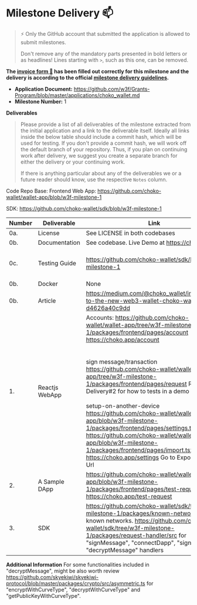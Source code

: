 # Milestone Delivery :mailbox:

> ⚡ Only the GitHub account that submitted the application is allowed to submit milestones.
>
> Don't remove any of the mandatory parts presented in bold letters or as headlines! Lines starting with `>`, such as this one, can be removed.

**The [invoice form :pencil:](https://docs.google.com/forms/d/e/1FAIpQLSfmNYaoCgrxyhzgoKQ0ynQvnNRoTmgApz9NrMp-hd8mhIiO0A/viewform) has been filled out correctly for this milestone and the delivery is according to the official [milestone delivery guidelines](https://github.com/w3f/Grants-Program/blob/master/docs/milestone-deliverables-guidelines.md).**

- **Application Document:** https://github.com/w3f/Grants-Program/blob/master/applications/choko_wallet.md
- **Milestone Number:** 1

**Deliverables**

> Please provide a list of all deliverables of the milestone extracted from the initial application and a link to the deliverable itself. Ideally all links inside the below table should include a commit hash, which will be used for testing. If you don't provide a commit hash, we will work off the default branch of your repository. Thus, if you plan on continuing work after delivery, we suggest you create a separate branch for either the delivery or your continuing work.
>
> If there is anything particular about any of the deliverables we or a future reader should know, use the respective `Notes` column.

Code Repo Base:
Frontend Web App: https://github.com/choko-wallet/wallet-app/blob/w3f-milestone-1

SDK: https://github.com/choko-wallet/sdk/blob/w3f-milestone-1

| Number | Deliverable    | Link                                                                                                                                                                                                                                                                                                                                                                                                                                                                                                                                                                                                                                | Notes                                                                                                                                                                             |
| ------ | -------------- | ----------------------------------------------------------------------------------------------------------------------------------------------------------------------------------------------------------------------------------------------------------------------------------------------------------------------------------------------------------------------------------------------------------------------------------------------------------------------------------------------------------------------------------------------------------------------------------------------------------------------------------- | --------------------------------------------------------------------------------------------------------------------------------------------------------------------------------- |
| 0a.    | License        | See LICENSE in both codebases                                                                                                                                                                                                                                                                                                                                                                                                                                                                                                                                                                                                       | Apache 2.0                                                                                                                                                                        |
| 0b.    | Documentation  | See codebase. Live Demo at https://choko.app                                                                                                                                                                                                                                                                                                                                                                                                                                                                                                                                                                                        |                                                                                                                                                                                   |
| 0c.    | Testing Guide  | https://github.com/choko-wallet/sdk/blob/w3f-milestone-1                                                                                                                                                                                                                                                                                                                                                                                                                                                                                                                                                                            | Core functionalities inside SDK repo.                                                                                                                                             |
| 0b.    | Docker         | None                                                                                                                                                                                                                                                                                                                                                                                                                                                                                                                                                                                                                                |                                                                                                                                                                                   |
| 0b.    | Article        | https://medium.com/@choko_wallet/introducing-to-the-new-web3-wallet-choko-wallet-d4626a40c9dd                                                                                                                                                                                                                                                                                                                                                                                                                                                                                                                                       |                                                                                                                                                                                   |
| 1.     | Reactjs WebApp | Accounts: https://github.com/choko-wallet/wallet-app/tree/w3f-milestone-1/packages/frontend/pages/account https://choko.app/account <br/> <br/><br/> sign message/transaction<br/> https://github.com/choko-wallet/wallet-app/tree/w3f-milestone-1/packages/frontend/pages/request Ref to Delivery#2 for how to tests in a demo page <br/><br/> setup-on-another-device https://github.com/choko-wallet/wallet-app/blob/w3f-milestone-1/packages/frontend/pages/settings.tsx https://github.com/choko-wallet/wallet-app/blob/w3f-milestone-1/packages/frontend/pages/import.tsx https://choko.app/settings Go to Export Account Url | We ended up exporting accounts ENCRYPTED with the user input password. Therefore, we do not need any warning message for potential risk of leaing private key. Comments welcomed. |
| 2.     | A Sample DApp  | https://github.com/choko-wallet/wallet-app/blob/w3f-milestone-1/packages/frontend/pages/test-request.tsx https://choko.app/test-request                                                                                                                                                                                                                                                                                                                                                                                                                                                                                             |                                                                                                                                                                                   |
| 3.     | SDK            | https://github.com/choko-wallet/sdk/tree/w3f-milestone-1/packages/known-networks/src For known networks. https://github.com/choko-wallet/sdk/tree/w3f-milestone-1/packages/request-handler/src for "signMessage", "connectDapp", "signTx", "decryptMessage" handlers                                                                                                                                                                                                                                                                                                                                                                |                                                                                                                                                                                   |

**Additional Information**
For some functionalities included in "decryptMessage", might be also worth review https://github.com/skyekiwi/skyekiwi-protocol/blob/master/packages/crypto/src/asymmetric.ts for "encryptWithCurveType", "decryptWithCurveType" and "getPublicKeyWithCurveType".
